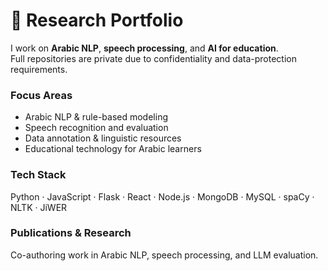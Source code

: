 # 🧠 Research Portfolio

I work on **Arabic NLP**, **speech processing**, and **AI for education**.  
Full repositories are private due to confidentiality and data-protection requirements.

### Focus Areas
- Arabic NLP & rule-based modeling  
- Speech recognition and evaluation  
- Data annotation & linguistic resources  
- Educational technology for Arabic learners

### Tech Stack
Python · JavaScript · Flask · React · Node.js · MongoDB · MySQL · spaCy · NLTK · JiWER

### Publications & Research
Co-authoring work in Arabic NLP, speech processing, and LLM evaluation.
